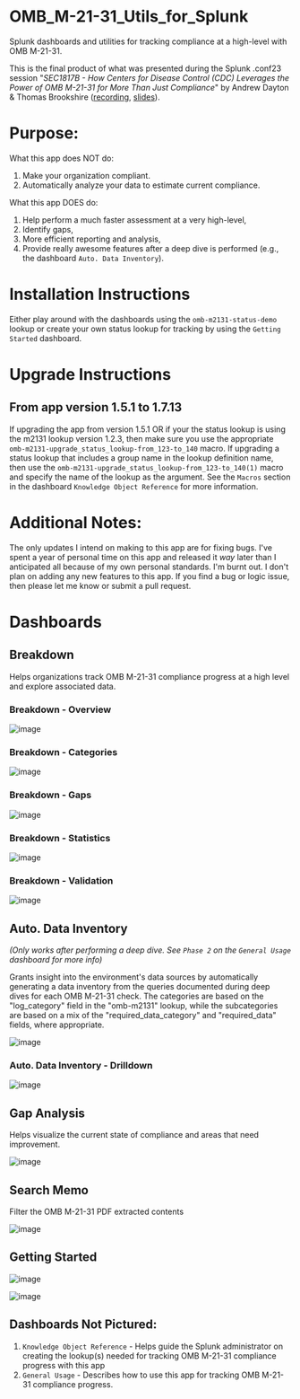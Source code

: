 # OMB_M-21-31_Utils_for_Splunk
Splunk dashboards and utilities for tracking compliance at a high-level with OMB M-21-31. 

This is the final product of what was presented during the Splunk .conf23 session "_SEC1817B - How Centers for Disease Control (CDC) Leverages the Power of OMB M-21-31 for More Than Just Compliance_" by Andrew Dayton & Thomas Brookshire ([recording](https://conf.splunk.com/files/2023/recordings/SEC1817B.mp4), [slides](https://conf.splunk.com/files/2023/slides/SEC1817B.pdf)). 

# Purpose:
What this app does NOT do:
1. Make your organization compliant.
2. Automatically analyze your data to estimate current compliance.

What this app DOES do:
1. Help perform a much faster assessment at a very high-level,
2. Identify gaps,
3. More efficient reporting and analysis,
5. Provide really awesome features after a deep dive is performed (e.g., the dashboard `Auto. Data Inventory`).

# Installation Instructions
Either play around with the dashboards using the `omb-m2131-status-demo` lookup or create your own status lookup for tracking by using the `Getting Started` dashboard.

# Upgrade Instructions
## From app version 1.5.1 to 1.7.13
If upgrading the app from version 1.5.1 OR if your the status lookup is using the m2131 lookup version 1.2.3, then make sure you use the appropriate `omb-m2131-upgrade_status_lookup-from_123-to_140` macro. If upgrading a status lookup that includes a group name in the lookup definition name, then use the `omb-m2131-upgrade_status_lookup-from_123-to_140(1)` macro and specify the name of the lookup as the argument. See the `Macros` section in the dashboard `Knowledge Object Reference` for more information.

# Additional Notes:
The only updates I intend on making to this app are for fixing bugs. I've spent a year of personal time on this app and released it _way_ later than I anticipated all because of my own personal standards. I'm burnt out. I don't plan on adding any new features to this app. If you find a bug or logic issue, then please let me know or submit a pull request.


# Dashboards

## Breakdown
Helps organizations track OMB M-21-31 compliance progress at a high level and explore associated data.

### Breakdown - Overview
![image](https://github.com/tbrookshire/OMB_M-21-31_Utils_for_Splunk/assets/86690101/4910cde7-bb9f-4fcf-984c-55c89ac3df80)

### Breakdown - Categories
![image](https://github.com/tbrookshire/OMB_M-21-31_Utils_for_Splunk/assets/86690101/ce678b43-f426-40ce-a2b4-5297ba2e01ae)

### Breakdown - Gaps
![image](https://github.com/tbrookshire/OMB_M-21-31_Utils_for_Splunk/assets/86690101/837f4113-9a0d-48d6-b935-3ab099c2a5cd)

### Breakdown - Statistics
![image](https://github.com/tbrookshire/OMB_M-21-31_Utils_for_Splunk/assets/86690101/0bc14aa5-4898-4816-b5ed-606bb91d7fba)

### Breakdown - Validation
![image](https://github.com/tbrookshire/OMB_M-21-31_Utils_for_Splunk/assets/86690101/7bee9a74-9d07-46f0-b57d-02b86ae30de8)


## Auto. Data Inventory
_(Only works after performing a deep dive. See `Phase 2` on the `General Usage` dashboard for more info)_

Grants insight into the environment's data sources by automatically generating a data inventory from the queries documented during deep dives for each OMB M-21-31 check. The categories are based on the "log_category" field in the "omb-m2131" lookup, while the subcategories are based on a mix of the "required_data_category" and "required_data" fields, where appropriate.

![image](https://github.com/tbrookshire/OMB_M-21-31_Utils_for_Splunk/assets/86690101/c7e4f442-8d5c-43d9-9586-a571c1766e4d)

### Auto. Data Inventory - Drilldown
![image](https://github.com/tbrookshire/OMB_M-21-31_Utils_for_Splunk/assets/86690101/daa090fb-c1bf-4698-bec4-1aad4689d50b)



## Gap Analysis
Helps visualize the current state of compliance and areas that need improvement.

![image](https://github.com/tbrookshire/OMB_M-21-31_Utils_for_Splunk/assets/86690101/2fa94296-07e8-408b-bd00-485a05da241e)


## Search Memo
Filter the OMB M-21-31 PDF extracted contents

![image](https://github.com/tbrookshire/OMB_M-21-31_Utils_for_Splunk/assets/86690101/7df5a6c4-3287-4802-9ffe-35332cefa0e8)


## Getting Started
![image](https://github.com/tbrookshire/OMB_M-21-31_Utils_for_Splunk/assets/86690101/cb327760-cc04-4bab-a9fe-1d5e5f9b11da)

![image](https://github.com/tbrookshire/OMB_M-21-31_Utils_for_Splunk/assets/86690101/37f5935f-1c62-4c4a-9835-2b65e9038b8f)


## Dashboards Not Pictured:
1. `Knowledge Object Reference` - Helps guide the Splunk administrator on creating the lookup(s) needed for tracking OMB M-21-31 compliance progress with this app
2. `General Usage` -  Describes how to use this app for tracking OMB M-21-31 compliance progress.


